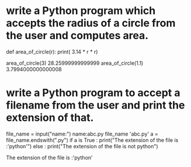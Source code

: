 
# write a Python program which accepts the radius of a circle from the user and computes area.
def area_of_circle(r):
  print( 3.14 * r * r)

area_of_circle(3)
28.25999999999999
area_of_circle(1.1)
3.7994000000000008




#  write a Python program to accept a filename from the user and print the extension of that.
file_name = input("name:")
name:abc.py
file_name
'abc.py'
a = file_name.endswith(".py")
if a is True :
    print("The extension of the file is :'python'")
else :
    print("The extension of the file is not python")


The extension of the file is :'python'
